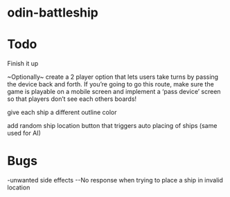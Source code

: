 # odin-battleship

# Todo

Finish it up


~Optionally~
create a 2 player option that lets users take turns by passing the device back and forth. If you’re going to go this route, make sure the game is playable on a mobile screen and implement a ‘pass device’ screen so that players don’t see each others boards!

give each ship a different outline color

add random ship location button that triggers auto placing of ships (same used for AI)



# Bugs

-unwanted side effects
--No response when trying to place a ship in invalid location
